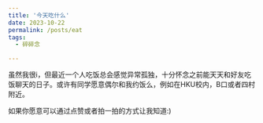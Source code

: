 ```yaml
---
title: '今天吃什么'
date: 2023-10-22
permalink: /posts/eat
tags:
  - 碎碎念

---
```


虽然我很i，但最近一个人吃饭总会感觉异常孤独，十分怀念之前能天天和好友吃饭聊天的日子。或许有同学愿意偶尔和我约饭么，例如在HKU校内，B口或者四村附近。

如果你愿意可以通过点赞或者拍一拍的方式让我知道:)